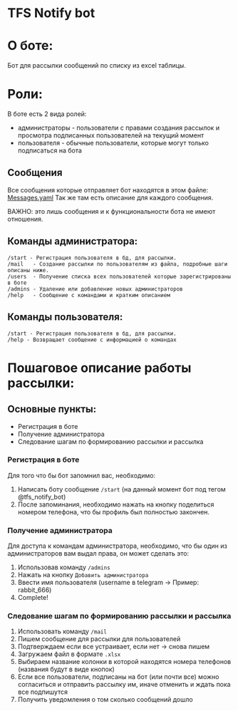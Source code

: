 # TFS Notify bot

# О боте:
Бот для рассылки сообщений по списку из excel таблицы.


# Роли:
В боте есть 2 вида ролей:
* администраторы - пользователи с правами создания рассылок и просмотра подписанных пользователей на текущий момент
* пользователя - обычные пользователи, которые могут только подписаться на бота


## Сообщения
Все сообщения которые отправляет бот находятся в этом файле: [Messages.yaml](./src/config/messages.yaml)
Так же там есть описание для каждого сообщения.

ВАЖНО: это лишь сообщения и к функциональности бота не имеют отношения.


## Команды администратора:
    /start - Регистрация пользователя в бд, для рассылки.
    /mail   - Создание рассылки по пользователям из файла, подробные шаги описаны ниже.
    /users  - Получение списка всех пользователей которые зарегистрированы в боте
    /admins - Удаление или добавление новых администраторов
    /help   - Сообщение с командами и кратким описанием

## Команды пользователя:
    /start - Регистрация пользователя в бд, для рассылки.
    /help - Возвращает сообщение с информацией о командах


#  Пошаговое описание работы рассылки:

## Основные пункты:
* Регистрация в боте
* Получение администратора
* Следование шагам по формированию рассылки и рассылка

### Регистрация в боте

Для того что бы бот запомнил вас, необходимо:
1. Написать боту сообщение `/start` (на данный момент бот под тегом @tfs_notify_bot)
2. После запоминания, необходимо нажать на кнопку поделиться номером телефона, что бы профиль был полностью закончен.

### Получение администратора

Для доступа к командам администратора, необходимо, 
что бы один из администраторов вам выдал права, он может сделать это:
1. Использовав команду `/admins`
2. Нажать на кнопку `Добавить администратора`
3. Ввести имя пользователя (username в telegram -> Пример: rabbit_666)
4. Complete!

### Следование шагам по формированию рассылки и рассылка

1. Использовать команду `/mail`
2. Пишем сообщение для рассылки для пользователей
3. Подтверждаем если все устраивает, если нет -> снова пишем
4. Загружаем файл в формате `.xlsx`
5. Выбираем название колонки в которой находятся номера телефонов (названия будут в виде кнопок)
6. Если все пользователи, подписаны на бот (или почти все) можно согласиться и отправить рассылку им, иначе отменить и ждать пока все подпишутся
7. Получить уведомления о том сколько сообщений дошло
